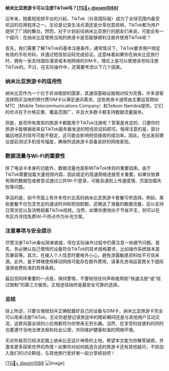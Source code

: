 **纳米比亚旅游卡可以注册TikTok吗？[[TG💪+ @esim1088](https://t.me/s/esim1088)]**

近年来，随着短视频平台的兴起，TikTok（抖音国际版）成为了全球范围内备受欢迎的应用程序之一。无论是记录生活点滴还是分享创意视频，TikTok都为用户提供了广阔的舞台。然而，对于计划前往纳米比亚旅行的朋友们来说，可能会有一个疑问：在纳米比亚使用当地的旅游卡是否能够顺利注册并使用TikTok呢？

首先，我们需要了解TikTok的基本注册条件。通常情况下，TikTok要求用户绑定有效的手机号码，并通过短信验证码完成验证。这意味着如果你在纳米比亚旅行时，拥有一张支持国际漫游或本地网络的SIM卡，理论上是可以使用该号码注册TikTok的。不过，在实际操作中，还需要考虑以下几个因素。

### 纳米比亚旅游卡的适用性

纳米比亚作为一个位于非洲南部的国家，其通信基础设施相对较为完善。许多游客选择购买当地的预付费SIM卡以满足通讯需求。这些旅游卡通常由主要运营商如MTC（Mobile Telecommunications Company）和Telkom Namibia提供。它们的优点在于价格实惠、覆盖范围广，并且大多数卡都支持数据流量服务。

但是，是否所有类型的旅游卡都能用于TikTok注册呢？答案是肯定的，只要你的旅游卡能够接收来自TikTok服务器发送的短信验证码即可。值得注意的是，部分偏远地区的信号可能不稳定，这可能会影响短信接收的成功率。因此，在出发前建议提前测试手机信号强度，确保所选旅游卡具备良好的网络表现。

### 数据流量与Wi-Fi的重要性

除了电话卡本身的功能外，数据流量也是影响TikTok体验的重要因素。由于TikTok需要加载大量视频内容，因此稳定的高速网络连接至关重要。如果仅依靠有限的数据包或者尝试通过公共Wi-Fi登录，可能会遇到上传速度慢、页面加载失败等问题。

幸运的是，如今市面上有许多性价比高的纳米比亚旅游卡套餐可供选择。例如，某些套餐不仅包含充足的通话时间和短信配额，还赠送了海量的数据流量，足以支持日常浏览以及流畅观看TikTok视频。当然，如果你更倾向于节省开支，则可以在市区内寻找免费Wi-Fi热点作为补充方案。

### 注意事项与安全提示

尽管注册TikTok看似简单直接，但在实际操作过程中仍需注意一些细节问题。首先，务必确认自己使用的设备符合TikTok的技术规格要求，比如操作系统版本是否兼容等。其次，在输入个人信息时要格外小心，避免泄露敏感资料给不可信来源。此外，鉴于跨境使用移动网络可能存在额外费用，请事先咨询运营商关于国际漫游收费标准的具体条款。

最后但同样重要的一点是，保持警惕，不要轻信任何声称能帮助“快速注册”或“绕过限制”的第三方服务。正规途径始终是最安全可靠的选择。

### 总结

综上所述，只要合理规划并正确配置好自己的设备与SIM卡，纳米比亚旅游卡完全可以用来注册TikTok。无论你是想记录旅途中的精彩瞬间还是与其他用户互动交流，这款风靡全球的小应用都将为你带来无穷乐趣。当然，在享受科技便利的同时也要遵守当地法律法规和社会公德，共同维护健康和谐的网络环境。

无论你是否已经决定踏上纳米比亚这片神奇的土地，希望本文能为你解答疑惑，并激发更多探索世界的热情！如果你对如何挑选合适的旅游卡还有其他疑问，不妨加入我们的讨论群组，与其他旅行爱好者一起分享经验吧！

[[TG💪+ @esim1088](https://t.me/s/esim1088) ![Image](https://i.postimg.cc/4NQfJmqS/Snipaste-2025-05-13-00-14-12.png)]